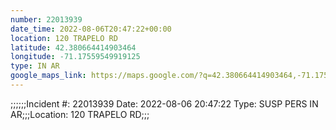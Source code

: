 ```yaml
---
number: 22013939
date_time: 2022-08-06T20:47:22+00:00
location: 120 TRAPELO RD
latitude: 42.380664414903464
longitude: -71.17559549919125
type: IN AR
google_maps_link: https://maps.google.com/?q=42.380664414903464,-71.17559549919125
---
```


;;;;;;Incident #: 22013939  Date: 2022-08-06 20:47:22   Type: SUSP PERS IN AR;;;Location: 120 TRAPELO RD;;;
